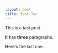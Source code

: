 ```yaml
---
layout: post
title: Test Two
---
```


This is a *test* post.

It has **three** paragraphs.

Here's the last one.
